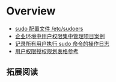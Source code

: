 # Overview

- [sudo 配置文件 /etc/sudoers](permission_control/sudo.md)
- [企业环境中用户权限集中管理项目案例](permission_control/case.md)
- [记录所有用户执行 sudo 命令的操作日志](permission_control/sudo_log.md)
- [用户权限授权规划表格参考](permission_control/reference.md)

## 拓展阅读

